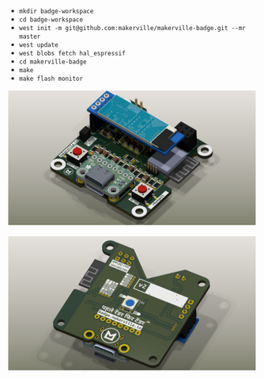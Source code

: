 
- `mkdir badge-workspace`
- `cd badge-workspace`
- `west init -m git@github.com:makerville/makerville-badge.git --mr master`
- `west update`
- `west blobs fetch hal_espressif`
- `cd makerville-badge`
- `make`
- `make flash monitor`

![mBadge25_TOP](/hw_pcb/mbadge25_v2/renders/mbadge25_17.png)

![mBadge25_BOT](/hw_pcb/mbadge25_v2/renders/mbadge25_19.png)

